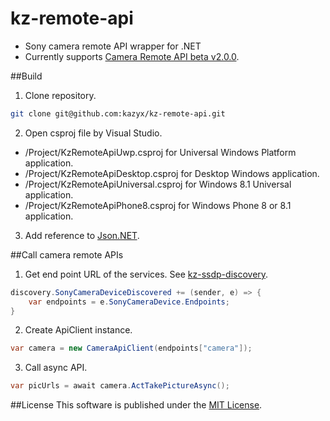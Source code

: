 kz-remote-api
=============
- Sony camera remote API wrapper for .NET
- Currently supports [Camera Remote API beta v2.0.0](https://developer.sony.com/develop/cameras/).

##Build
1. Clone repository.
 ``` bash
 git clone git@github.com:kazyx/kz-remote-api.git
 ```

2. Open csproj file by Visual Studio.
 - /Project/KzRemoteApiUwp.csproj for Universal Windows Platform application.
 - /Project/KzRemoteApiDesktop.csproj for Desktop Windows application.
 - /Project/KzRemoteApiUniversal.csproj for Windows 8.1 Universal application.
 - /Project/KzRemoteApiPhone8.csproj for Windows Phone 8 or 8.1 application.

3. Add reference to [Json.NET](https://github.com/JamesNK/Newtonsoft.Json).

##Call camera remote APIs
1. Get end point URL of the services. See [kz-ssdp-discovery](https://github.com/kazyx/kz-ssdp-discovery).
 ``` cs
 discovery.SonyCameraDeviceDiscovered += (sender, e) => {
     var endpoints = e.SonyCameraDevice.Endpoints;
 }
 ```

2. Create ApiClient instance.
 ``` cs
 var camera = new CameraApiClient(endpoints["camera"]);
 ```

3. Call async API.
 ``` cs
 var picUrls = await camera.ActTakePictureAsync();
 ```

##License
This software is published under the [MIT License](http://opensource.org/licenses/mit-license).
